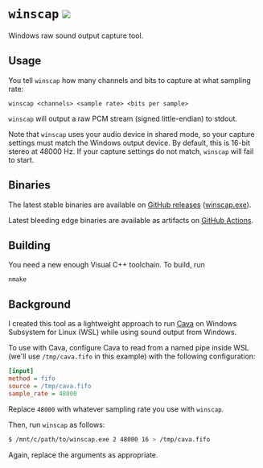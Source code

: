 # `winscap` [![][1]][2]

Windows raw sound output capture tool.

## Usage

You tell `winscap` how many channels and bits to capture at what sampling rate:

    winscap <channels> <sample rate> <bits per sample>

`winscap` will output a raw PCM stream (signed little-endian) to stdout.

Note that `winscap` uses your audio device in shared mode, so your capture settings
must match the Windows output device. By default, this is 16-bit stereo at 48000 Hz.
If your capture settings do not match, `winscap` will fail to start.

## Binaries

The latest stable binaries are available on [GitHub releases][3] ([winscap.exe][4]).

Latest bleeding edge binaries are available as artifacts on [GitHub Actions][2].

## Building

You need a new enough Visual C++ toolchain. To build, run

    nmake

## Background

I created this tool as a lightweight approach to run [Cava][5] on Windows Subsystem
for Linux (WSL) while using sound output from Windows.

To use with Cava, configure Cava to read from a named pipe inside WSL (we'll use
`/tmp/cava.fifo` in this example) with the following configuration:

```ini
[input]
method = fifo
source = /tmp/cava.fifo
sample_rate = 48000
```

Replace `48000` with whatever sampling rate you use with `winscap`.

Then, run `winscap` as follows:

```sh
$ /mnt/c/path/to/winscap.exe 2 48000 16 > /tmp/cava.fifo
```

Again, replace the arguments as appropriate.

  [1]: https://github.com/quantum5/winscap/workflows/build/badge.svg
  [2]: https://github.com/quantum5/winscap/actions
  [3]: https://github.com/quantum5/winscap/releases
  [4]: https://github.com/quantum5/winscap/releases/latest/download/winscap.exe
  [5]: https://github.com/karlstav/cava
